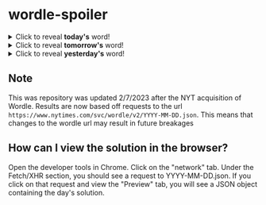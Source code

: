 # wordle-spoiler

<details>
  <summary>Click to reveal <b>today's</b> word!</summary>
  <br>
  <b> jelly </b>
</details>

<details>
  <summary>Click to reveal <b>tomorrow's</b> word!</summary>
  <br>
  <b> twist </b>
</details>

<details>
  <summary>Click to reveal <b>yesterday's</b> word!</summary>
  <br>
  <b> pearl </b>
</details>

## Note
This was repository was updated 2/7/2023 after the NYT acquisition of Wordle. Results are now based off requests to the url `https://www.nytimes.com/svc/wordle/v2/YYYY-MM-DD.json`. This means that changes to the wordle url may result in future breakages

## How can I view the solution in the browser?
Open the developer tools in Chrome. Click on the "network" tab. Under the Fetch/XHR section, you should see a request to YYYY-MM-DD.json. If you click on that request and view the "Preview" tab, you will see a JSON object containing the day's solution.